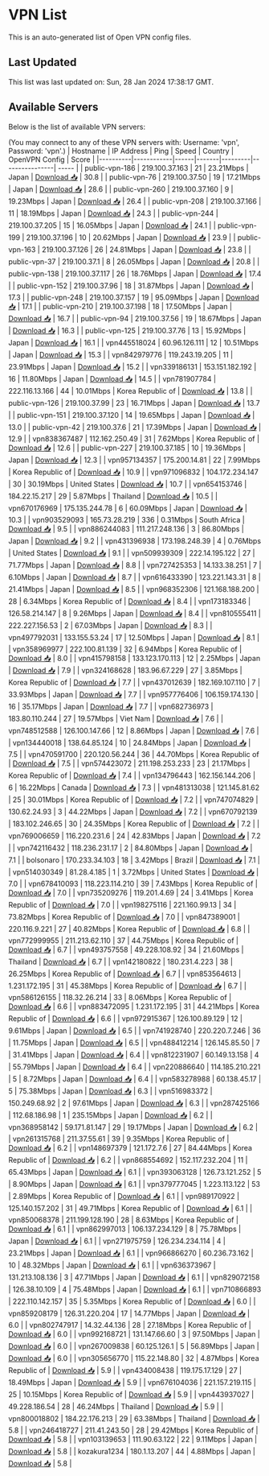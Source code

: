 # VPN List

This is an auto-generated list of Open VPN config files.

## Last Updated

This list was last updated on: Sun, 28 Jan 2024 17:38:17 GMT.

## Available Servers

Below is the list of available VPN servers:

(You may connect to any of these VPN servers with: Username: 'vpn', Password: 'vpn'.)
| Hostname | IP Address | Ping | Speed | Country | OpenVPN Config | Score |
|----------|------------|------|-------|---------|----------------| ----- |
| public-vpn-186 | 219.100.37.163 | 21 | 23.21Mbps | Japan | [Download 📥](./configs/server_0_JP.ovpn) | 30.8 |
| public-vpn-76 | 219.100.37.50 | 19 | 17.21Mbps | Japan | [Download 📥](./configs/server_1_JP.ovpn) | 28.6 |
| public-vpn-260 | 219.100.37.160 | 9 | 19.23Mbps | Japan | [Download 📥](./configs/server_2_JP.ovpn) | 26.4 |
| public-vpn-208 | 219.100.37.166 | 11 | 18.19Mbps | Japan | [Download 📥](./configs/server_3_JP.ovpn) | 24.3 |
| public-vpn-244 | 219.100.37.205 | 15 | 16.05Mbps | Japan | [Download 📥](./configs/server_4_JP.ovpn) | 24.1 |
| public-vpn-199 | 219.100.37.196 | 10 | 20.62Mbps | Japan | [Download 📥](./configs/server_5_JP.ovpn) | 23.9 |
| public-vpn-163 | 219.100.37.126 | 26 | 24.81Mbps | Japan | [Download 📥](./configs/server_6_JP.ovpn) | 23.8 |
| public-vpn-37 | 219.100.37.1 | 8 | 26.05Mbps | Japan | [Download 📥](./configs/server_7_JP.ovpn) | 20.8 |
| public-vpn-138 | 219.100.37.117 | 26 | 18.76Mbps | Japan | [Download 📥](./configs/server_8_JP.ovpn) | 17.4 |
| public-vpn-152 | 219.100.37.96 | 18 | 31.87Mbps | Japan | [Download 📥](./configs/server_9_JP.ovpn) | 17.3 |
| public-vpn-248 | 219.100.37.157 | 19 | 95.09Mbps | Japan | [Download 📥](./configs/server_10_JP.ovpn) | 17.1 |
| public-vpn-210 | 219.100.37.198 | 18 | 17.50Mbps | Japan | [Download 📥](./configs/server_11_JP.ovpn) | 16.7 |
| public-vpn-94 | 219.100.37.56 | 19 | 18.67Mbps | Japan | [Download 📥](./configs/server_12_JP.ovpn) | 16.3 |
| public-vpn-125 | 219.100.37.76 | 13 | 15.92Mbps | Japan | [Download 📥](./configs/server_13_JP.ovpn) | 16.1 |
| vpn445518024 | 60.96.126.111 | 12 | 10.51Mbps | Japan | [Download 📥](./configs/server_14_JP.ovpn) | 15.3 |
| vpn842979776 | 119.243.19.205 | 11 | 23.91Mbps | Japan | [Download 📥](./configs/server_15_JP.ovpn) | 15.2 |
| vpn339186131 | 153.151.182.192 | 16 | 11.80Mbps | Japan | [Download 📥](./configs/server_16_JP.ovpn) | 14.5 |
| vpn781907784 | 222.116.13.166 | 44 | 10.01Mbps | Korea Republic of | [Download 📥](./configs/server_17_KR.ovpn) | 13.8 |
| public-vpn-126 | 219.100.37.99 | 23 | 16.71Mbps | Japan | [Download 📥](./configs/server_18_JP.ovpn) | 13.7 |
| public-vpn-151 | 219.100.37.120 | 14 | 19.65Mbps | Japan | [Download 📥](./configs/server_19_JP.ovpn) | 13.0 |
| public-vpn-42 | 219.100.37.6 | 21 | 17.39Mbps | Japan | [Download 📥](./configs/server_20_JP.ovpn) | 12.9 |
| vpn838367487 | 112.162.250.49 | 31 | 7.62Mbps | Korea Republic of | [Download 📥](./configs/server_21_KR.ovpn) | 12.6 |
| public-vpn-227 | 219.100.37.185 | 10 | 19.36Mbps | Japan | [Download 📥](./configs/server_22_JP.ovpn) | 12.3 |
| vpn957134357 | 175.200.14.81 | 22 | 7.99Mbps | Korea Republic of | [Download 📥](./configs/server_23_KR.ovpn) | 10.9 |
| vpn971096832 | 104.172.234.147 | 30 | 30.19Mbps | United States | [Download 📥](./configs/server_24_US.ovpn) | 10.7 |
| vpn654153746 | 184.22.15.217 | 29 | 5.87Mbps | Thailand | [Download 📥](./configs/server_25_TH.ovpn) | 10.5 |
| vpn670176969 | 175.135.244.78 | 6 | 60.09Mbps | Japan | [Download 📥](./configs/server_26_JP.ovpn) | 10.3 |
| vpn903529093 | 165.73.28.219 | 336 | 0.31Mbps | South Africa | [Download 📥](./configs/server_27_ZA.ovpn) | 9.5 |
| vpn886244083 | 111.217.248.136 | 3 | 86.80Mbps | Japan | [Download 📥](./configs/server_28_JP.ovpn) | 9.2 |
| vpn431396938 | 173.198.248.39 | 4 | 0.76Mbps | United States | [Download 📥](./configs/server_29_US.ovpn) | 9.1 |
| vpn509939309 | 222.14.195.122 | 27 | 71.77Mbps | Japan | [Download 📥](./configs/server_30_JP.ovpn) | 8.8 |
| vpn727425353 | 14.133.38.251 | 7 | 6.10Mbps | Japan | [Download 📥](./configs/server_31_JP.ovpn) | 8.7 |
| vpn616433390 | 123.221.143.31 | 8 | 21.41Mbps | Japan | [Download 📥](./configs/server_32_JP.ovpn) | 8.5 |
| vpn968352306 | 121.168.188.200 | 28 | 6.34Mbps | Korea Republic of | [Download 📥](./configs/server_33_KR.ovpn) | 8.4 |
| vpn173183346 | 126.58.214.147 | 8 | 9.26Mbps | Japan | [Download 📥](./configs/server_34_JP.ovpn) | 8.4 |
| vpn810555411 | 222.227.156.53 | 2 | 67.03Mbps | Japan | [Download 📥](./configs/server_35_JP.ovpn) | 8.3 |
| vpn497792031 | 133.155.53.24 | 17 | 12.50Mbps | Japan | [Download 📥](./configs/server_36_JP.ovpn) | 8.1 |
| vpn358969977 | 222.100.81.139 | 32 | 6.94Mbps | Korea Republic of | [Download 📥](./configs/server_37_KR.ovpn) | 8.0 |
| vpn415798158 | 133.123.170.113 | 12 | 2.25Mbps | Japan | [Download 📥](./configs/server_38_JP.ovpn) | 7.9 |
| vpn324168628 | 183.96.67.229 | 27 | 3.85Mbps | Korea Republic of | [Download 📥](./configs/server_39_KR.ovpn) | 7.7 |
| vpn437012639 | 182.169.107.110 | 7 | 33.93Mbps | Japan | [Download 📥](./configs/server_40_JP.ovpn) | 7.7 |
| vpn957776406 | 106.159.174.130 | 16 | 35.17Mbps | Japan | [Download 📥](./configs/server_41_JP.ovpn) | 7.7 |
| vpn682736973 | 183.80.110.244 | 27 | 19.57Mbps | Viet Nam | [Download 📥](./configs/server_42_VN.ovpn) | 7.6 |
| vpn748512588 | 126.100.147.66 | 12 | 8.86Mbps | Japan | [Download 📥](./configs/server_43_JP.ovpn) | 7.6 |
| vpn134440018 | 138.64.85.124 | 10 | 24.84Mbps | Japan | [Download 📥](./configs/server_44_JP.ovpn) | 7.5 |
| vpn470591700 | 220.120.56.244 | 36 | 44.70Mbps | Korea Republic of | [Download 📥](./configs/server_45_KR.ovpn) | 7.5 |
| vpn574423072 | 211.198.253.233 | 23 | 21.17Mbps | Korea Republic of | [Download 📥](./configs/server_46_KR.ovpn) | 7.4 |
| vpn134796443 | 162.156.144.206 | 6 | 16.22Mbps | Canada | [Download 📥](./configs/server_47_CA.ovpn) | 7.3 |
| vpn481313038 | 121.145.81.62 | 25 | 30.01Mbps | Korea Republic of | [Download 📥](./configs/server_48_KR.ovpn) | 7.2 |
| vpn747074829 | 130.62.24.93 | 3 | 44.22Mbps | Japan | [Download 📥](./configs/server_49_JP.ovpn) | 7.2 |
| vpn670792139 | 183.102.246.65 | 30 | 24.35Mbps | Korea Republic of | [Download 📥](./configs/server_50_KR.ovpn) | 7.2 |
| vpn769006659 | 116.220.231.6 | 24 | 42.83Mbps | Japan | [Download 📥](./configs/server_51_JP.ovpn) | 7.2 |
| vpn742116432 | 118.236.231.17 | 2 | 84.80Mbps | Japan | [Download 📥](./configs/server_52_JP.ovpn) | 7.1 |
| bolsonaro | 170.233.34.103 | 18 | 3.42Mbps | Brazil | [Download 📥](./configs/server_53_BR.ovpn) | 7.1 |
| vpn514030349 | 81.28.4.185 | 1 | 3.72Mbps | United States | [Download 📥](./configs/server_54_US.ovpn) | 7.0 |
| vpn678410093 | 118.223.114.210 | 39 | 7.43Mbps | Korea Republic of | [Download 📥](./configs/server_55_KR.ovpn) | 7.0 |
| vpn735209276 | 119.201.4.69 | 24 | 3.41Mbps | Korea Republic of | [Download 📥](./configs/server_56_KR.ovpn) | 7.0 |
| vpn198275116 | 221.160.99.13 | 34 | 73.82Mbps | Korea Republic of | [Download 📥](./configs/server_57_KR.ovpn) | 7.0 |
| vpn847389001 | 220.116.9.221 | 27 | 40.82Mbps | Korea Republic of | [Download 📥](./configs/server_58_KR.ovpn) | 6.8 |
| vpn772999955 | 211.213.62.110 | 37 | 44.75Mbps | Korea Republic of | [Download 📥](./configs/server_59_KR.ovpn) | 6.7 |
| vpn493757558 | 49.228.108.92 | 34 | 21.60Mbps | Thailand | [Download 📥](./configs/server_60_TH.ovpn) | 6.7 |
| vpn142180822 | 180.231.4.223 | 38 | 26.25Mbps | Korea Republic of | [Download 📥](./configs/server_61_KR.ovpn) | 6.7 |
| vpn853564613 | 1.231.172.195 | 31 | 45.38Mbps | Korea Republic of | [Download 📥](./configs/server_62_KR.ovpn) | 6.7 |
| vpn586126155 | 118.32.26.214 | 33 | 8.06Mbps | Korea Republic of | [Download 📥](./configs/server_63_KR.ovpn) | 6.6 |
| vpn883472095 | 1.231.172.195 | 31 | 44.21Mbps | Korea Republic of | [Download 📥](./configs/server_64_KR.ovpn) | 6.6 |
| vpn972915367 | 126.100.89.129 | 12 | 9.61Mbps | Japan | [Download 📥](./configs/server_65_JP.ovpn) | 6.5 |
| vpn741928740 | 220.220.7.246 | 36 | 11.75Mbps | Japan | [Download 📥](./configs/server_66_JP.ovpn) | 6.5 |
| vpn488412214 | 126.145.85.50 | 7 | 31.41Mbps | Japan | [Download 📥](./configs/server_67_JP.ovpn) | 6.4 |
| vpn812231907 | 60.149.13.158 | 4 | 55.79Mbps | Japan | [Download 📥](./configs/server_68_JP.ovpn) | 6.4 |
| vpn220886640 | 114.185.210.221 | 5 | 8.72Mbps | Japan | [Download 📥](./configs/server_69_JP.ovpn) | 6.4 |
| vpn583278988 | 60.138.45.17 | 5 | 75.38Mbps | Japan | [Download 📥](./configs/server_70_JP.ovpn) | 6.3 |
| vpn516983372 | 150.249.68.92 | 2 | 97.61Mbps | Japan | [Download 📥](./configs/server_71_JP.ovpn) | 6.3 |
| vpn287425166 | 112.68.186.98 | 1 | 235.15Mbps | Japan | [Download 📥](./configs/server_72_JP.ovpn) | 6.2 |
| vpn368958142 | 59.171.81.147 | 29 | 19.17Mbps | Japan | [Download 📥](./configs/server_73_JP.ovpn) | 6.2 |
| vpn261315768 | 211.37.55.61 | 39 | 9.35Mbps | Korea Republic of | [Download 📥](./configs/server_74_KR.ovpn) | 6.2 |
| vpn148697379 | 121.172.7.6 | 27 | 84.44Mbps | Korea Republic of | [Download 📥](./configs/server_75_KR.ovpn) | 6.2 |
| vpn868554692 | 152.117.232.204 | 11 | 65.43Mbps | Japan | [Download 📥](./configs/server_76_JP.ovpn) | 6.1 |
| vpn393063128 | 126.73.121.252 | 5 | 8.90Mbps | Japan | [Download 📥](./configs/server_77_JP.ovpn) | 6.1 |
| vpn379777045 | 1.223.113.122 | 53 | 2.89Mbps | Korea Republic of | [Download 📥](./configs/server_78_KR.ovpn) | 6.1 |
| vpn989170922 | 125.140.157.202 | 31 | 49.71Mbps | Korea Republic of | [Download 📥](./configs/server_79_KR.ovpn) | 6.1 |
| vpn850068378 | 211.199.128.190 | 28 | 8.63Mbps | Korea Republic of | [Download 📥](./configs/server_80_KR.ovpn) | 6.1 |
| vpn862997013 | 106.137.234.129 | 8 | 75.78Mbps | Japan | [Download 📥](./configs/server_81_JP.ovpn) | 6.1 |
| vpn271975759 | 126.234.234.114 | 4 | 23.21Mbps | Japan | [Download 📥](./configs/server_82_JP.ovpn) | 6.1 |
| vpn966866270 | 60.236.73.162 | 10 | 48.32Mbps | Japan | [Download 📥](./configs/server_83_JP.ovpn) | 6.1 |
| vpn636373967 | 131.213.108.136 | 3 | 47.71Mbps | Japan | [Download 📥](./configs/server_84_JP.ovpn) | 6.1 |
| vpn829072158 | 126.38.10.109 | 4 | 75.48Mbps | Japan | [Download 📥](./configs/server_85_JP.ovpn) | 6.1 |
| vpn710866893 | 222.110.142.157 | 35 | 5.35Mbps | Korea Republic of | [Download 📥](./configs/server_86_KR.ovpn) | 6.0 |
| vpn859208179 | 126.31.220.204 | 17 | 14.77Mbps | Japan | [Download 📥](./configs/server_87_JP.ovpn) | 6.0 |
| vpn802747917 | 14.32.44.136 | 28 | 27.18Mbps | Korea Republic of | [Download 📥](./configs/server_88_KR.ovpn) | 6.0 |
| vpn992168721 | 131.147.66.60 | 3 | 97.50Mbps | Japan | [Download 📥](./configs/server_89_JP.ovpn) | 6.0 |
| vpn267009838 | 60.125.126.1 | 5 | 56.89Mbps | Japan | [Download 📥](./configs/server_90_JP.ovpn) | 6.0 |
| vpn305656770 | 115.22.148.80 | 32 | 4.87Mbps | Korea Republic of | [Download 📥](./configs/server_91_KR.ovpn) | 5.9 |
| vpn434008438 | 119.175.17.129 | 27 | 18.49Mbps | Japan | [Download 📥](./configs/server_92_JP.ovpn) | 5.9 |
| vpn676104036 | 221.157.219.115 | 25 | 10.15Mbps | Korea Republic of | [Download 📥](./configs/server_93_KR.ovpn) | 5.9 |
| vpn443937027 | 49.228.186.54 | 28 | 46.24Mbps | Thailand | [Download 📥](./configs/server_94_TH.ovpn) | 5.9 |
| vpn800018802 | 184.22.176.213 | 29 | 63.38Mbps | Thailand | [Download 📥](./configs/server_95_TH.ovpn) | 5.8 |
| vpn246418727 | 211.41.243.50 | 28 | 29.42Mbps | Korea Republic of | [Download 📥](./configs/server_96_KR.ovpn) | 5.8 |
| vpn103139653 | 111.90.63.122 | 22 | 9.11Mbps | Japan | [Download 📥](./configs/server_97_JP.ovpn) | 5.8 |
| kozakura1234 | 180.1.13.207 | 44 | 4.88Mbps | Japan | [Download 📥](./configs/server_98_JP.ovpn) | 5.8 |
